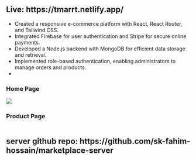<h2>Live: https://tmarrt.netlify.app/</h2>
<ul>
       <li>Created a responsive e-commerce platform with React, React Router, and 
       Tailwind CSS.</li>
       <li>Integrated Firebase for user authentication and Stripe for secure online payments.</li>
       <li>Developed a Node.js backend with MongoDB for efficient data storage and retrieval.</li>
       <li>Implemented role-based authentication, enabling administrators to manage orders and products.</li>
       <li></li>
</ul>



<div >
<h3>Home Page</h3>
<img src='https://i.postimg.cc/0yfV953J/screencapture-tmarrt-netlify-app-2024-02-04-20-30-22.png'/>
</div>
<div>
<h3>Product Page</h3>
<img src="https://i.postimg.cc/Zn0KfqNt/screencapture-tmarrt-netlify-app-toys-65bc8133ffdaeec51e0ba761-2024-02-04-20-34-17.png" alt="" />
</div>



<h2>server github repo: https://github.com/sk-fahim-hossain/marketplace-server </h2>
